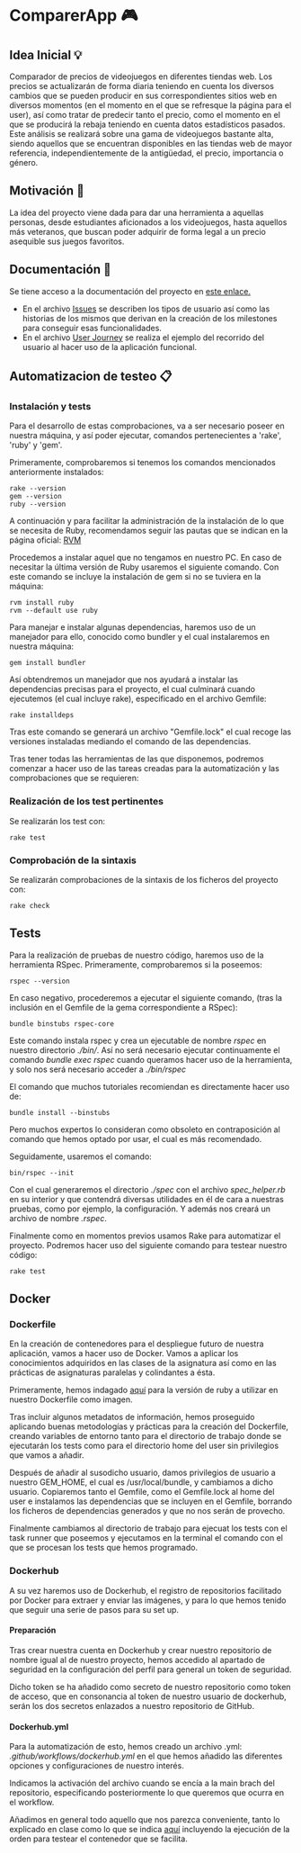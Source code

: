 # ComparerApp 🎮

## Idea Inicial 💡
Comparador de precios de videojuegos en diferentes tiendas web. Los precios se actualizarán de forma diaria teniendo en cuenta los diversos cambios que se pueden producir en sus correspondientes sitios web en diversos momentos (en el momento en el que se refresque la página para el user), así como tratar de predecir tanto el precio, como el momento en el que se producirá la rebaja teniendo en cuenta datos estadísticos pasados. Este análisis se realizará sobre una gama de videojuegos bastante alta, siendo aquellos que se encuentran disponibles en las tiendas web de mayor referencia, independientemente de la antigüedad, el precio, importancia o género.


## Motivación 👏
La idea del proyecto viene dada para dar una herramienta a aquellas personas, desde estudiantes aficionados a los videojuegos, hasta aquellos más veteranos, que buscan poder adquirir de forma legal a un precio asequible sus juegos favoritos.

## Documentación 📂
Se tiene acceso a la documentación del proyecto en [este enlace.](https://github.com/Paszser/ComparerApp/tree/main/docs)

* En el archivo [Issues](https://github.com/Paszser/ComparerApp/blob/main/docs/ISSUES.md) se describen los tipos de usuario así como las historias de los mismos que derivan en la creación de los milestones para conseguir esas funcionalidades.
* En el archivo [User Journey](https://github.com/Paszser/ComparerApp/tree/main/docs) se realiza el ejemplo del recorrido del usuario al hacer uso de la aplicación funcional.

## Automatizacion de testeo 📋

### Instalación y tests
Para el desarrollo de estas comprobaciones, va a ser necesario poseer en nuestra máquina, y así poder ejecutar, comandos pertenecientes a 'rake', 'ruby' y 'gem'.

Primeramente, comprobaremos si tenemos los comandos mencionados anteriormente instalados:

```shell
rake --version
gem --version
ruby --version

```

A continuación y para facilitar la administración de la instalación de lo que se necesita de Ruby, recomendamos seguir las pautas que se indican en la página oficial: [RVM](https://rvm.io/rvm/install)

Procedemos a instalar aquel que no tengamos en nuestro PC. En caso de necesitar la última versión de Ruby usaremos el siguiente comando. Con este comando se incluye la instalación de gem si no se tuviera en la máquina:

```shell
rvm install ruby
rvm --default use ruby
```

Para manejar e instalar algunas dependencias, haremos uso de un manejador para ello, conocido como bundler y el cual instalaremos en nuestra máquina:
```shell
gem install bundler
```

Así obtendremos un manejador que nos ayudará a instalar las dependencias precisas para el proyecto, el cual culminará cuando ejecutemos (el cual incluye rake), especificado en el archivo Gemfile:
```shell
rake installdeps
```

Tras este comando se generará un archivo "Gemfile.lock" el cual recoge las versiones instaladas mediando el comando de las dependencias.

Tras tener todas las herramientas de las que disponemos, podremos comenzar a hacer uso de las tareas creadas para la automatización y las comprobaciones que se requieren:

### Realización de los test pertinentes
Se realizarán los test con:

```shell
rake test
```

### Comprobación de la sintaxis
Se realizarán comprobaciones de la sintaxis de los ficheros del proyecto con:

```shell
rake check
```

## Tests
Para la realización de pruebas de nuestro código, haremos uso de la herramienta RSpec. Primeramente, comprobaremos si la poseemos:

```shell
rspec --version
```

En caso negativo, procederemos a ejecutar el siguiente comando, (tras la inclusión en el Gemfile de la gema correspondiente a RSpec):

```shell
bundle binstubs rspec-core
```
Este comando instala rspec y crea un ejecutable de nombre *rspec* en nuestro directorio *./bin/*. Así no será necesario ejecutar continuamente el comando *bundle exec rspec* cuando queramos hacer uso de la herramienta, y solo nos será necesario acceder a *./bin/rspec*

El comando que muchos tutoriales recomiendan es directamente hacer uso de:

```shell
bundle install --binstubs
```

Pero muchos expertos lo consideran como obsoleto en contraposición al comando que hemos optado por usar, el cual es más recomendado.

Seguidamente, usaremos el comando:

```shell
bin/rspec --init
```

Con el cual generaremos el directorio *./spec* con el archivo *spec_helper.rb* en su interior y que contendrá diversas utilidades en él de cara a nuestras pruebas, como por ejemplo, la configuración. Y además nos creará un archivo de nombre *.rspec*.

Finalmente como en momentos previos usamos Rake para automatizar el proyecto. Podremos hacer uso del siguiente comando para testear nuestro código:

```shell
rake test
```
## Docker

### Dockerfile

En la creación de contenedores para el despliegue futuro de nuestra aplicación, vamos a hacer uso de Docker. Vamos a aplicar los conocimientos adquiridos en las clases de la asignatura así como en las prácticas de asignaturas paralelas y colindantes a ésta.

Primeramente, hemos indagado [aquí](https://hub.docker.com/_/ruby) para la versión de ruby a utilizar en nuestro Dockerfile como imagen.

Tras incluir algunos metadatos de información, hemos proseguido aplicando buenas metodologías y prácticas para la creación del Dockerfile, creando variables de entorno tanto para el directorio de trabajo donde se ejecutarán los tests como para el directorio home del user sin privilegios que vamos a añadir.

Después de añadir al susodicho usuario, damos privilegios de usuario a nuestro GEM_HOME, el cual es /usr/local/bundle, y cambiamos a dicho usuario. Copiaremos tanto el Gemfile, como el Gemfile.lock al home del user e instalamos las dependencias que se incluyen en el Gemfile, borrando los ficheros de dependencias generados y que no nos serán de provecho. 

Finalmente cambiamos al directorio de trabajo para ejecuat los tests con el task runner que poseemos y ejecutamos en la terminal el comando con el que se procesan los tests que hemos programado.

### Dockerhub

A su vez haremos uso de Dockerhub, el registro de repositorios facilitado por Docker para extraer y enviar las imágenes, y para lo que hemos tenido que seguir una serie de pasos para su set up.

#### Preparación

Tras crear nuestra cuenta en Dockerhub y crear nuestro repositorio de nombre igual al de nuestro proyecto, hemos accedido al apartado de seguridad en la configuración del perfil para general un token de seguridad.

Dicho token se ha añadido como secreto de nuestro repositorio como token de acceso, que en consonancia al token de nuestro usuario de dockerhub, serán los dos secretos enlazados a nuestro repositorio de GitHub.

#### Dockerhub.yml

Para la automatización de esto, hemos creado un archivo .yml: *.github/workflows/dockerhub.yml* en el que hemos añadido las diferentes opciones y configuraciones de nuestro interés.

Indicamos la activación del archivo cuando se encía a la main brach del repositorio, especificando posteriormente lo que queremos que ocurra en el workflow.

Añadimos en general todo aquello que nos parezca conveniente, tanto lo explicado en clase como lo que se indica [aquí](http://jj.github.io/IV/documentos/proyecto/5.Docker) incluyendo la ejecución de la orden para testear el contenedor que se facilita.
